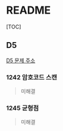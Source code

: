 # README

[TOC]

## D5

[D5 문제 주소](https://swexpertacademy.com/main/code/problem/problemList.do?problemLevel=5&problemTitle=&orderBy=FIRST_REG_DATETIME&select-1=3&pageSize=10&pageIndex=1)



### 1242 암호코드 스캔

> 미해결



### 1245 균형점

> 미해결

